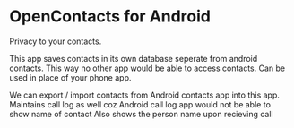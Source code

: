 # OpenContacts for Android
Privacy to your contacts.

This app saves contacts in its own database seperate from android contacts. This way no other app would be able to access contacts. Can be used in place of your phone app.

We can export / import contacts from Android contacts app into this app.
Maintains call log as well coz Android call log app would not be able to show name of contact
Also shows the person name upon recieving call
